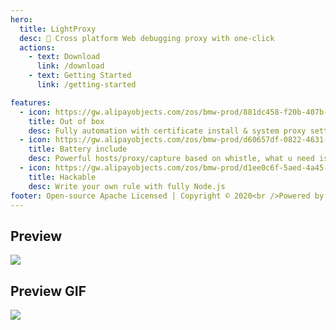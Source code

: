 ```yaml
---
hero:
  title: LightProxy
  desc: 💎 Cross platform Web debugging proxy with one-click
  actions:
    - text: Download
      link: /download
    - text: Getting Started
      link: /getting-started

features:
  - icon: https://gw.alipayobjects.com/zos/bmw-prod/881dc458-f20b-407b-947a-95104b5ec82b/k79dm8ih_w144_h144.png
    title: Out of box
    desc: Fully automation with certificate install & system proxy setting
  - icon: https://gw.alipayobjects.com/zos/bmw-prod/d60657df-0822-4631-9d7c-e7a869c2f21c/k79dmz3q_w126_h126.png
    title: Battery include
    desc: Powerful hosts/proxy/capture based on whistle, what u need is just input /
  - icon: https://gw.alipayobjects.com/zos/bmw-prod/d1ee0c6f-5aed-4a45-a507-339a4bfe076c/k7bjsocq_w144_h144.png
    title: Hackable
    desc: Write your own rule with fully Node.js
footer: Open-source Apache Licensed | Copyright © 2020<br />Powered by [LightProxy](https://github.com/alibaba/lightproxy)
---
```


## Preview
<img className="preview" src="https://img.alicdn.com/tfs/TB1mCIVEYr1gK0jSZR0XXbP8XXa-1232-812.png" />

## Preview GIF
<img className="preview" src="https://i.loli.net/2020/05/05/uRZMpi8rPDyQF6I.gif" />
